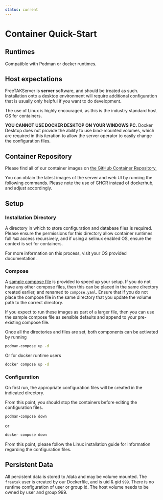```yaml
---
status: current
---
```

# Container Quick-Start
## Runtimes
Compatible with Podman or docker runtimes.

## Host expectations
FreeTAKServer is **server** software, and should be treated as such. Installation onto a desktop environment will require
additional configuration that is usually only helpful if you want to do development.

The use of Linux is highly encouraged, as this is the industry standard host OS for containers.

**YOU CANNOT USE DOCKER DESKTOP ON YOUR WINDOWS PC.** Docker Desktop does not provide the ability to use bind-mounted
volumes, which are required in this iteration to allow the server operator to easily change the configuration files.



## Container Repository

Please find all of our container images on [the GitHub Container Repository.](https://github.com/orgs/FreeTAKTeam/packages)

You can obtain the latest images of the server and web UI by running the following commands.
Please note the use of GHCR instead of dockerhub, and adjust accordingly.

## Setup
### Installation Directory
A directory in which to store configuration and database files is required. Please ensure the permissions for this directory
allow container runtimes full `RWX` access recursively, and if using a selinux enabled OS, ensure the context is set for containers.

For more information on this process, visit your OS provided documentation.

### Compose

A [sample compose file](https://github.com/FreeTAKTeam/FreeTAKHub-Installation/blob/main/containers/example-compose.yaml)
is provided to speed up your setup. If you do not have any other compose files, then this can be placed in the same directory
created earlier, and renamed to `compose.yaml`. Ensure that if you do not place the compose file in the same directory that
you update the volume path to the correct directory.

If you expect to run these images as part of a larger file, then you can use the sample compose file as
sensible defaults and append to your pre-existing compose file.

Once all the directories and files are set, both components can be activated by running
```Bash
podman-compose up -d
```

Or for docker runtime users

```Bash
docker compose up -d
```

### Configuration
On first run, the appropriate configuration files will be created in the indicated directory.

From this point, you should stop the containers before editing the configuration files.

```Bash
podman-compose down
```
or
```Bash
docker compose down
```

From this point, please follow the Linux installation guide for information regarding the configuration files.

## Persistent Data

All persistent data is stored to /data and may be volume mounted.
The `freetak` user is created by our Dockerfile, and is uid & gid `999`. There is no runtime configuration of user or group id.
The host volume needs to be owned by user and group 999.

